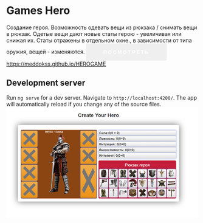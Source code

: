 # Games Hero
Создание героя.
Возможность одевать вещи из рюкзака / снимать вещи в рюкзак.
Одетые вещи дают новые статы герою - увеличивая или снижая их.
Статы отражены в отдельном окне., в зависимости от типа оружия, вещей - изменяются.
<button style="display: inline-block;
    border: none;
    color: #fff;
    text-decoration: none;
    background-color: $accent;
    padding: 15px 45px;
    font-size: 13px;
    text-transform: uppercase;
    font-weight: 600;
    letter-spacing: 3px;
    border-radius: 2px;
    text-align: center;
    position: relative;
    outline: none;
    transition: background-color .1s ease" >Посмотреть</button>
https://meddokss.github.io/HEROGAME

## Development server
Run `ng serve` for a dev server. Navigate to `http://localhost:4200/`.
The app will automatically reload if you change any of the source files.
<img src="HeroGAME.png" alt="">

